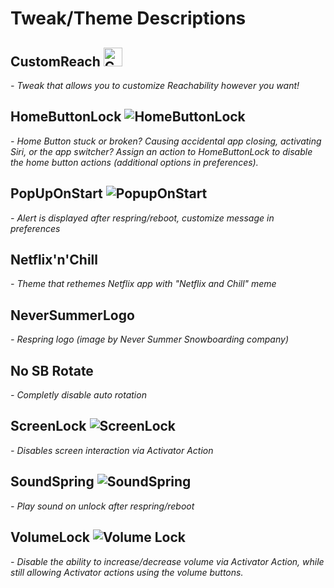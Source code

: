 # Tweak/Theme Descriptions


## CustomReach <img class="icon" src="https://raw.githubusercontent.com/LacertosusRepo/Open-Source-Tweaks/master/CustomReach/customreachpreferences/Resources/CRIcon%402x.png" alt="Custom Reach" height="30" width="30">
*- Tweak that allows you to customize Reachability however you want!*


## HomeButtonLock <img class="icon" src="https://raw.githubusercontent.com/LacertosusRepo/Open-Source-Tweaks/master/HomeButtonLock/hblprefs/Resources/hblprefs%402x.png" alt="HomeButtonLock">
*- Home Button stuck or broken? Causing accidental app closing, activating Siri, or the app switcher? Assign an action to HomeButtonLock to disable the home button actions (additional options in preferences).*


## PopUpOnStart <img class="icon" src="https://raw.githubusercontent.com/LacertosusRepo/Open-Source-Tweaks/master/PopUpOnStart/popprefs/Resources/popprefs%402x.png" alt="PopupOnStart">
*- Alert is displayed after respring/reboot, customize message in preferences*


## Netflix'n'Chill
*- Theme that rethemes Netflix app with "Netflix and Chill" meme*


## NeverSummerLogo
*- Respring logo (image by Never Summer Snowboarding company)*


## No SB Rotate
*- Completly disable auto rotation*


## ScreenLock <img class="icon" src="https://raw.githubusercontent.com/LacertosusRepo/Open-Source-Tweaks/master/ScreenLock/layout/Library/Activator/Listeners/com.lacertosus.screenlock/Icon-small%402x.png" alt="ScreenLock">
*- Disables screen interaction via Activator Action*


## SoundSpring <img class="icon" src="https://raw.githubusercontent.com/LacertosusRepo/Open-Source-Tweaks/master/SoundSpring/soundprefs/Resources/soundprefs%402x.png" alt="SoundSpring">
*- Play sound on unlock after respring/reboot*


## VolumeLock <img class="icon" src="https://raw.githubusercontent.com/LacertosusRepo/Open-Source-Tweaks/master/VolumeLock/Icon-small%402x.png" alt="Volume Lock">
*- Disable the ability to increase/decrease volume via Activator Action, while still allowing Activator actions using the volume buttons.*
